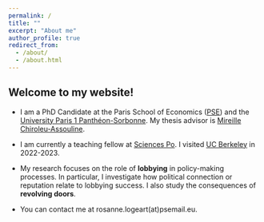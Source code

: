 ```yaml
---
permalink: /
title: ""
excerpt: "About me"
author_profile: true
redirect_from: 
  - /about/
  - /about.html
---
```


Welcome to my website!
------

* I am a PhD Candidate at the Paris School of Economics ([PSE](https://www.parisschoolofeconomics.eu/en/)) and the [University Paris 1 Panthéon-Sorbonne](https://www.pantheonsorbonne.fr). My thesis advisor is [Mireille Chiroleu-Assouline](https://www.parisschoolofeconomics.eu/en/chiroleu-assouline-mireille/).

* I am currently a teaching fellow at [Sciences Po](https://www.sciencespo.fr/department-economics/). I visited [UC Berkeley](https://www.econ.berkeley.edu) in 2022-2023.

* My research focuses on the role of **lobbying** in policy-making processes. In particular, I investigate how political connection or reputation relate to lobbying success. I also study the consequences of **revolving doors**.

* You can contact me at rosanne.logeart(at)psemail.eu.


